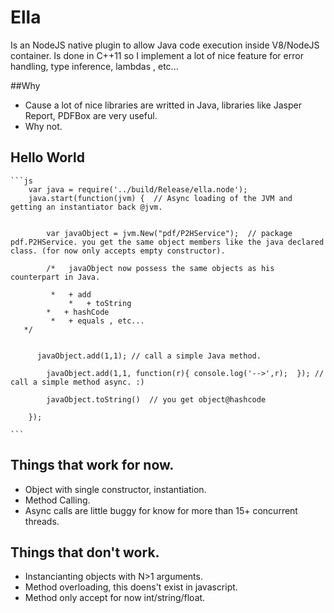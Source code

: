 # Ella

Is an NodeJS native plugin to allow Java code execution inside V8/NodeJS container. Is done in C++11 so I implement a lot of nice feature for error handling, type inference, lambdas , etc...
   

##Why 

- Cause a lot of nice libraries are writted in Java, libraries like Jasper Report, PDFBox are very useful. 
- Why not. 

## Hello World 
	```js
		var java = require('../build/Release/ella.node');
		java.start(function(jvm) {  // Async loading of the JVM and getting an instantiator back @jvm.  
			
																									
			var javaObject = jvm.New("pdf/P2HService");  // package pdf.P2HService. you get the same object members like the java declared class. (for now only accepts empty constructor).  
			
			/*   javaObject now possess the same objects as his counterpart in Java. 
					 
			 *   + add
       			 *   + toString
			*   + hashCode 
			 *   + equals , etc...
       */

			
		  javaObject.add(1,1); // call a simple Java method. 

			javaObject.add(1,1, function(r){ console.log('-->',r);  }); // call a simple method async. :) 
			
			javaObject.toString()  // you get object@hashcode			 

		});

	```
	

## Things that work for now. 

- Object with single constructor, instantiation.  
- Method Calling. 
- Async calls are little buggy for know for more than 15+ concurrent threads. 


## Things that don't work.

- Instancianting objects with N>1 arguments. 
- Method overloading, this doens't exist in javascript. 
- Method only accept for now int/string/float.  









 
